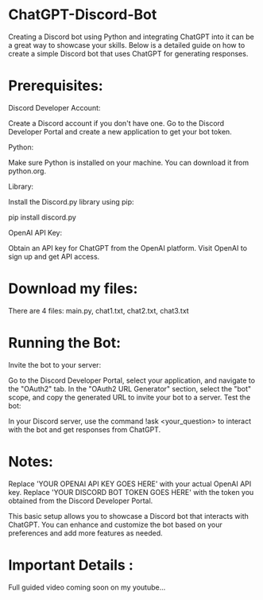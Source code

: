 # ChatGPT-Discord-Bot

Creating a Discord bot using Python and integrating ChatGPT into it can be a great way to showcase your skills. Below is a detailed guide on how to create a simple Discord bot that uses ChatGPT for generating responses.

# Prerequisites:

Discord Developer Account:

Create a Discord account if you don't have one.
Go to the Discord Developer Portal and create a new application to get your bot token.

Python:

Make sure Python is installed on your machine. You can download it from python.org.

Library:

Install the Discord.py library using pip:

pip install discord.py

OpenAI API Key:

Obtain an API key for ChatGPT from the OpenAI platform. Visit OpenAI to sign up and get API access.

# Download my files:

There are 4 files: main.py, chat1.txt, chat2.txt, chat3.txt

# Running the Bot:

Invite the bot to your server:

Go to the Discord Developer Portal, select your application, and navigate to the "OAuth2" tab.
In the "OAuth2 URL Generator" section, select the "bot" scope, and copy the generated URL to invite your bot to a server.
Test the bot:

In your Discord server, use the command !ask <your_question> to interact with the bot and get responses from ChatGPT.

# Notes:

Replace 'YOUR OPENAI API KEY GOES HERE' with your actual OpenAI API key.
Replace 'YOUR DISCORD BOT TOKEN GOES HERE' with the token you obtained from the Discord Developer Portal.

This basic setup allows you to showcase a Discord bot that interacts with ChatGPT. You can enhance and customize the bot based on your preferences and add more features as needed.

# Important Details : 

Full guided video coming soon on my youtube...
